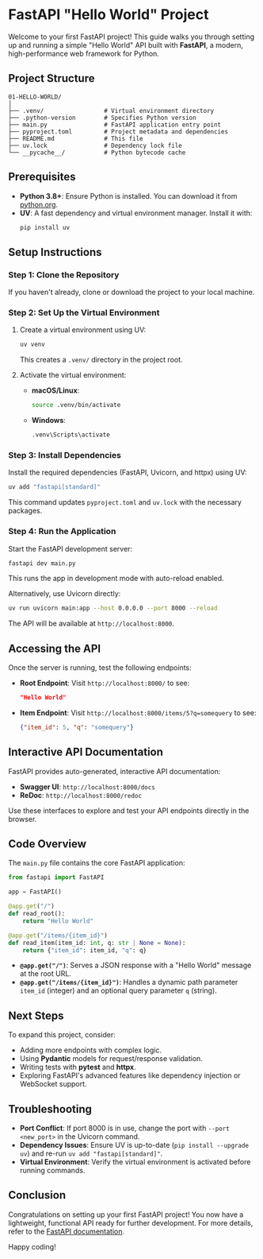 # FastAPI "Hello World" Project

Welcome to your first FastAPI project! This guide walks you through setting up and running a simple "Hello World" API built with **FastAPI**, a modern, high-performance web framework for Python.

## Project Structure

```
01-HELLO-WORLD/
│
├── .venv/                 # Virtual environment directory
├── .python-version        # Specifies Python version
├── main.py                # FastAPI application entry point
├── pyproject.toml         # Project metadata and dependencies
├── README.md              # This file
├── uv.lock                # Dependency lock file
└── __pycache__/           # Python bytecode cache
```

## Prerequisites

- **Python 3.8+**: Ensure Python is installed. You can download it from [python.org](https://www.python.org/downloads/).
- **UV**: A fast dependency and virtual environment manager. Install it with:
  ```bash
  pip install uv
  ```

## Setup Instructions

### Step 1: Clone the Repository

If you haven't already, clone or download the project to your local machine.

### Step 2: Set Up the Virtual Environment

1. Create a virtual environment using UV:
   ```bash
   uv venv
   ```
   This creates a `.venv/` directory in the project root.

2. Activate the virtual environment:
   - **macOS/Linux**:
     ```bash
     source .venv/bin/activate
     ```
   - **Windows**:
     ```bash
     .venv\Scripts\activate
     ```

### Step 3: Install Dependencies

Install the required dependencies (FastAPI, Uvicorn, and httpx) using UV:
```bash
uv add "fastapi[standard]"
```

This command updates `pyproject.toml` and `uv.lock` with the necessary packages.

### Step 4: Run the Application

Start the FastAPI development server:
```bash
fastapi dev main.py
```

This runs the app in development mode with auto-reload enabled.

Alternatively, use Uvicorn directly:
```bash
uv run uvicorn main:app --host 0.0.0.0 --port 8000 --reload
```

The API will be available at `http://localhost:8000`.

## Accessing the API

Once the server is running, test the following endpoints:

- **Root Endpoint**: Visit `http://localhost:8000/` to see:
  ```json
  "Hello World"
  ```

- **Item Endpoint**: Visit `http://localhost:8000/items/5?q=somequery` to see:
  ```json
  {"item_id": 5, "q": "somequery"}
  ```

## Interactive API Documentation

FastAPI provides auto-generated, interactive API documentation:

- **Swagger UI**: `http://localhost:8000/docs`
- **ReDoc**: `http://localhost:8000/redoc`

Use these interfaces to explore and test your API endpoints directly in the browser.

## Code Overview

The `main.py` file contains the core FastAPI application:

```python
from fastapi import FastAPI

app = FastAPI()

@app.get("/")
def read_root():
    return "Hello World"

@app.get("/items/{item_id}")
def read_item(item_id: int, q: str | None = None):
    return {"item_id": item_id, "q": q}
```

- **`@app.get("/")`**: Serves a JSON response with a "Hello World" message at the root URL.
- **`@app.get("/items/{item_id}")`**: Handles a dynamic path parameter `item_id` (integer) and an optional query parameter `q` (string).

## Next Steps

To expand this project, consider:

- Adding more endpoints with complex logic.
- Using **Pydantic** models for request/response validation.
- Writing tests with **pytest** and **httpx**.
- Exploring FastAPI's advanced features like dependency injection or WebSocket support.

## Troubleshooting

- **Port Conflict**: If port 8000 is in use, change the port with `--port <new_port>` in the Uvicorn command.
- **Dependency Issues**: Ensure UV is up-to-date (`pip install --upgrade uv`) and re-run `uv add "fastapi[standard]"`.
- **Virtual Environment**: Verify the virtual environment is activated before running commands.

## Conclusion

Congratulations on setting up your first FastAPI project! You now have a lightweight, functional API ready for further development. For more details, refer to the [FastAPI documentation](https://fastapi.tiangolo.com/).

Happy coding!